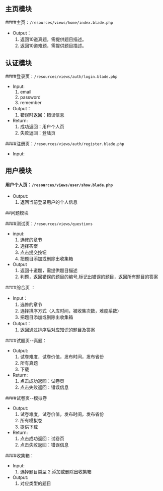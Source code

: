 ## 主页模块
####主页：`/resources/views/home/index.blade.php`

-  Output：
    1. 返回10道真题，需提供题目描述。
    2. 返回10道难题，需提供题目描述。

## 认证模块
####登录页：`/resources/views/auth/login.blade.php`

- Input:
    1. email
    2. password
    3. remember
- Output：
    1. 错误时返回：错误信息
- Return:
    1. 成功返回：用户个人页
    2. 失败返回：登陆页
    
####注册页：`/resources/views/auth/register.blade.php`

- Input:

## 用户模块

#### 用户个人页：`/resources/views/user/show.blade.php`

- Output:
    1. 返回当前登录用户的个人信息
    
    
##问题模块

####测试页：`/resources/views/questions`

- input:
    1. 选修的章节
    2. 选择答案
    3. 点击提交按钮
    4. 把题目添加或删除出收集箱
- Output
    1. 返回十道题，需提供题目描述
     2. 判题，返回错误的题目的编号,标记出错误的题目，返回所有题目的答案


####综合页 ：

- Input：
     1. 选修的章节
     2. 选择排序方式（入库时间，被收集次数，难度系数）
     3. 把题目添加或删除出收集箱
- Output：
    1. 返回通过排序后对应知识的题目及答案

####试题页--真题：

- Output:
     1. 试卷难度，试卷价值，发布时间，发布省份
     2. 所有真题
     3. 下载
- Return:
    1. 点击成功返回：试卷页
    2. 点击失败返回：错误信息

####试卷页--模拟卷

- Output:
     1. 试卷难度，试卷价值，发布时间，发布省份
	2. 所有模拟卷
	3. 提供下载
- Return:
	1. 点击成功返回：试卷页
	2. 点击失败返回：错误信息

####收集箱：

- Input:
	1. 选择题目类型
	2.添加或删除出收集箱
- Output:
	1. 对应类型的题目

